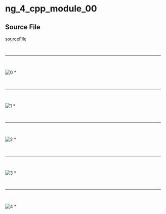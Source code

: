 # ng_4_cpp_module_00
## Source File
[sourceFile](./ng_4_cpp_module_00/src/ng_4_cpp_module_00)

<br/>

- - -

<br/>

![0](./images/ng_4_cpp_module_00-1.png)
* 

<br/>

- - -

<br/>

![1](./images/ng_4_cpp_module_00-2.png)
* 

<br/>

- - -

<br/>

![2](./images/ng_4_cpp_module_00-3.png)
* 

<br/>

- - -

<br/>

![3](./images/ng_4_cpp_module_00-4.png)
* 

<br/>

- - -

<br/>

![4](./images/ng_4_cpp_module_00-5.png)
* 

<br/>


